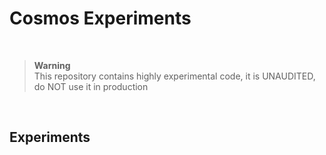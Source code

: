 # Cosmos Experiments

<br/>

> **Warning**<br/>
> This repository contains highly experimental code, it is UNAUDITED, do NOT use it in production<br/>

<br/>

## Experiments
